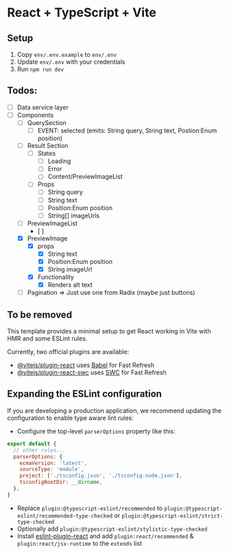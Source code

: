 # React + TypeScript + Vite

## Setup

1. Copy `env/.env.example` to `env/.env`
2. Update `env/.env` with your credentials
3. Run `npm run dev`

## Todos:
- [ ] Data service layer
- [ ] Components
  - [ ] QuerySection
    - [ ] EVENT: selected (emits: String query, String text, Postion:Enum position)
  - [ ] Result Section
    - [ ] States
      - [ ] Loading
      - [ ] Error
      - [ ] Content/PreviewImageList
    - [ ] Props
      - [ ] String query
      - [ ] String text
      - [ ] Position:Enum position
      - [ ] String[] imageUrls
  - [ ] PreviewImageList
    - [ ] 
  - [x] PreviewImage
    - [x] props
      - [x] String text
      - [x] Position:Enum position
      - [x] String imageUrl
    - [x] Functionality
      - [x] Renders alt text

  - [ ] Pagination => Just use one from Radix (maybe just buttons)

## To be removed

This template provides a minimal setup to get React working in Vite with HMR and some ESLint rules.

Currently, two official plugins are available:

- [@vitejs/plugin-react](https://github.com/vitejs/vite-plugin-react/blob/main/packages/plugin-react/README.md) uses [Babel](https://babeljs.io/) for Fast Refresh
- [@vitejs/plugin-react-swc](https://github.com/vitejs/vite-plugin-react-swc) uses [SWC](https://swc.rs/) for Fast Refresh

## Expanding the ESLint configuration

If you are developing a production application, we recommend updating the configuration to enable type aware lint rules:

- Configure the top-level `parserOptions` property like this:

```js
export default {
  // other rules...
  parserOptions: {
    ecmaVersion: 'latest',
    sourceType: 'module',
    project: ['./tsconfig.json', './tsconfig.node.json'],
    tsconfigRootDir: __dirname,
  },
}
```

- Replace `plugin:@typescript-eslint/recommended` to `plugin:@typescript-eslint/recommended-type-checked` or `plugin:@typescript-eslint/strict-type-checked`
- Optionally add `plugin:@typescript-eslint/stylistic-type-checked`
- Install [eslint-plugin-react](https://github.com/jsx-eslint/eslint-plugin-react) and add `plugin:react/recommended` & `plugin:react/jsx-runtime` to the `extends` list
